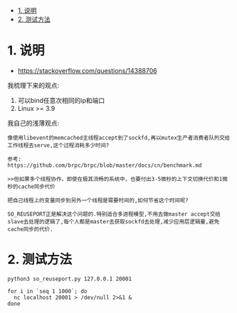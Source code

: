 <!-- TOC -->

- [1. 说明](#1-说明)
- [2. 测试方法](#2-测试方法)

<!-- /TOC -->


<a id="markdown-1-说明" name="1-说明"></a>
# 1. 说明


* https://stackoverflow.com/questions/14388706

我梳理下来的观点:
1. 可以bind任意次相同的ip和端口
2. Linux >= 3.9

我自己的浅薄观点:  
```
像使用libevent的memcached主线程accept到了sockfd,再以mutex生产者消费者队列交给工作线程去serve,这个过程消耗多少时间?

参考:
https://github.com/brpc/brpc/blob/master/docs/cn/benchmark.md

>>但如果多个线程协作，即使在极其流畅的系统中，也要付出3-5微秒的上下文切换代价和1微秒的cache同步代价

把自己线程上的变量同步到另外一个线程是需要时间的,如何节省这个时间呢?

SO_REUSEPORT正是解决这个问题的.特别适合多进程模型,不用去做master accept交给slave去处理的逻辑了,每个人都是master去获取sockfd去处理,减少应用层逻辑量,避免cache同步的代价.

```

<a id="markdown-2-测试方法" name="2-测试方法"></a>
# 2. 测试方法

```
python3 so_reuseport.py 127.0.0.1 20001

for i in `seq 1 1000`; do  
  nc localhost 20001 > /dev/null 2>&1 &
done
```
